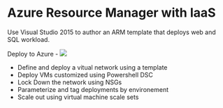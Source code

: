 # Azure Resource Manager with IaaS

Use Visual Studio 2015 to author an ARM template that deploys web and SQL workload.


Deploy to Azure - <a href="https://portal.azure.com/#create/Microsoft.Template/uri/https://raw.githubusercontent.com/ampacheco/azure-quickstart-templates/master/hackathon-bootcamp-2015/azuredeploy.json" target="_blank">
    <img src="http://azuredeploy.net/deploybutton.png"/>
</a>

- Define and deploy a vitual network using a template
- Deploy VMs customized using Powershell DSC
- Lock Down the network using NSGs
- Parameterize and tag deployments by environement
- Scale out using virtual machine scale sets


